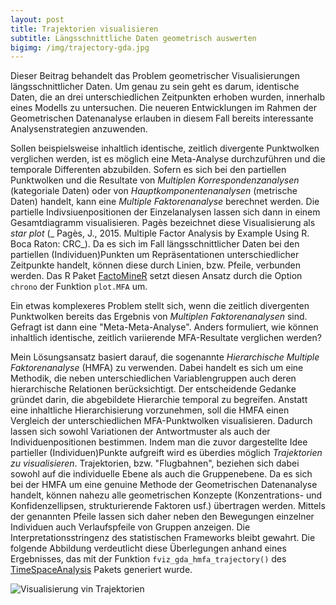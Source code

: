 ```yaml
---
layout: post
title: Trajektorien visualisieren
subtitle: Längsschnittliche Daten geometrisch auswerten
bigimg: /img/trajectory-gda.jpg
---
```


Dieser Beitrag behandelt das Problem geometrischer Visualisierungen längsschnittlicher Daten. Um genau zu sein geht es darum, identische Daten, die an drei unterschiedlichen Zeitpunkten erhoben wurden, innerhalb eines Modells zu untersuchen. Die neueren Entwicklungen im Rahmen der Geometrischen Datenanalyse erlauben in diesem Fall bereits interessante Analysenstrategien anzuwenden. 

Sollen beispielsweise inhaltlich identische, zeitlich divergente Punktwolken verglichen werden, ist es möglich eine Meta-Analyse durchzuführen und die temporale Differenten abzubilden. Sofern es sich bei den partiellen Punktwolken und die Resultate von _Multiplen Korrespondenzanalysen_ (kategoriale Daten) oder von _Hauptkomponentenanalysen_ (metrische Daten) handelt, kann eine _Multiple Faktorenanalyse_ berechnet werden. Die partielle Indivsiuenpositionen der Einzelanalysen lassen sich dann in einem Gesamtdiagramm visualisieren. Pagès bezeichnet diese Visualisierung als _star plot_ (_ Pagès, J., 2015. Multiple Factor Analysis by Example Using R. Boca Raton: CRC_). Da es sich im Fall längsschnittlicher Daten bei den partiellen (Individuen)Punkten um Repräsentationen unterschiedlicher Zeitpunkte handelt, können diese durch Linien, bzw. Pfeile, verbunden werden. Das R Paket [FactoMineR][1] setzt diesen Ansatz durch die Option `chrono` der Funktion `plot.MFA` um.
 
Ein etwas komplexeres Problem stellt sich, wenn die zeitlich divergenten Punktwolken bereits das Ergebnis von _Multiplen Faktorenanalysen_ sind. Gefragt ist dann eine "Meta-Meta-Analyse". Anders formuliert, wie können inhaltlich identische, zeitlich variierende MFA-Resultate verglichen werden?

Mein Lösungsansatz basiert darauf, die sogenannte _Hierarchische Multiple Faktorenanalyse_ (HMFA) zu verwenden. Dabei handelt es sich um eine Methodik, die neben unterschiedlichen Variablengruppen auch deren hierarchische Relationen berücksichtigt. Der entscheidende Gedanke gründet darin, die abgebildete Hierarchie temporal zu begreifen. Anstatt eine inhaltliche Hierarchisierung vorzunehmen, soll die HMFA einen Vergleich der unterschiedlichen MFA-Punktwolken visualisieren. Dadurch lassen sich sowohl Variationen der Antwortmuster als auch der Individuenpositionen bestimmen. Indem man die zuvor dargestellte Idee partieller (Individuen)Punkte aufgreift wird es überdies möglich _Trajektorien zu visualisieren_. Trajektorien, bzw. "Flugbahnen", beziehen sich dabei sowohl auf die individuelle Ebene als auch die Gruppenebene. Da es sich bei der HMFA um eine genuine Methode der Geometrischen Datenanalyse handelt, können nahezu alle geometrischen Konzepte (Konzentrations- und Konfidenzellipsen, strukturierende Faktoren usf.) übertragen werden. Mittels der genannten Pfeile lassen sich daher neben den Bewegungen einzelner Individuen auch Verlaufspfeile von Gruppen anzeigen. Die Interpretationsstringenz des statistischen Frameworks bleibt gewahrt. Die folgende Abbildung verdeutlicht diese Überlegungen anhand eines Ergebnisses, das mit der Funktion `fviz_gda_hmfa_trajectory()` des [TimeSpaceAnalysis][2] Pakets generiert wurde.

![][image-1]

[1]:	http://factominer.free.fr
[2]:	https://github.com/inventionate/TimeSpaceAnalysis

[image-1]:	/img/trajectory-gda.jpg "Visualisierung vin Trajektorien"